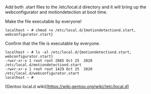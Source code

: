 Add both .start files to the /etc/local.d directory and it will bring up the webconfigurator and motiondetection at boot time.

Make the file executable by everyone!
```
localhost ~ # chmod +x /etc/local.d/{motiondetectiond.start, webconfigurator.start}
```

Confirm that the file is executable by everyone.
```
localhost ~ # ls -al /etc/local.d/{motiondetectiond.start, webconfigurator.start}
-rwxr-xr-x 1 root root 2865 Oct 25  2020 /etc/local.d/motiondetectiond.start
-rwxr-xr-x 1 root root 1429 Oct 25  2020 /etc/local.d/webconfigurator.start
localhost ~ #
```


(Gentoo local.d wiki)[https://wiki.gentoo.org/wiki//etc/local.d]
